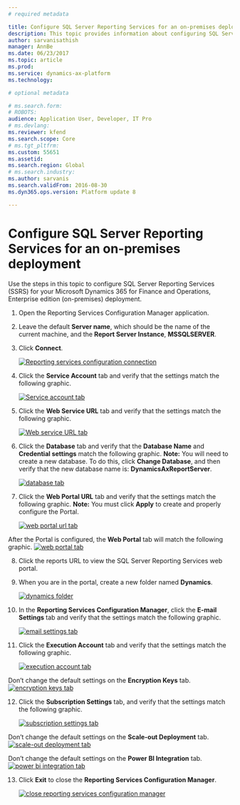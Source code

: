```yaml
---
# required metadata

title: Configure SQL Server Reporting Services for an on-premises deployment
description: This topic provides information about configuring SQL Server Reporting Services (SSRS) for an on-premises deployment.
author: sarvanisathish
manager: AnnBe
ms.date: 06/23/2017
ms.topic: article
ms.prod: 
ms.service: dynamics-ax-platform
ms.technology: 

# optional metadata

# ms.search.form: 
# ROBOTS: 
audience: Application User, Developer, IT Pro
# ms.devlang: 
ms.reviewer: kfend
ms.search.scope: Core
# ms.tgt_pltfrm: 
ms.custom: 55651
ms.assetid: 
ms.search.region: Global
# ms.search.industry: 
ms.author: sarvanis
ms.search.validFrom: 2016-08-30
ms.dyn365.ops.version: Platform update 8

---
```

# Configure SQL Server Reporting Services for an on-premises deployment

Use the steps in this topic to configure SQL Server Reporting Services (SSRS) for your Microsoft Dynamics 365 for Finance and Operations, Enterprise edition (on-premises) deployment.

1. Open the Reporting Services Configuration Manager application.
2. Leave the default **Server name**, which should be the name of the current machine, and the **Report Server Instance**, **MSSQLSERVER**. 
3. Click **Connect**.
   
   [![Reporting services configuration connection](./media/ssrs-config-manager-01.png)](./media/ssrs-config-manager-01.png)
   
4. Click the **Service Account** tab and verify that the settings match the following graphic.

    [![Service account tab](./media/ssrs-config-manager-02.png)](./media/ssrs-config-manager-02.png)
    
5. Click the **Web Service URL** tab and verify that the settings match the following graphic. 

    [![Web service URL tab](./media/ssrs-config-manager-03.png)](./media/ssrs-config-manager-03.png) 
    
6. Click the **Database** tab and verify that the **Database Name** and **Credential settings** match the following graphic. **Note:** You will need to create a new database. To do this, click **Change Database**, and then verify that the new database name is: **DynamicsAxReportServer**.

    [![database tab](./media/ssrs-config-manager-04.png)](./media/ssrs-config-manager-04.png)
    
7. Click the **Web Portal URL** tab and verify that the settings match the following graphic. **Note:** You must click **Apply** to create and properly configure the Portal.

    [![web portal url tab](./media/ssrs-config-manager-05.png)](./media/ssrs-config-manager-05.png)
    
  After the Portal is configured, the **Web Portal** tab will match the following graphic.
    [![web portal tab](./media/ssrs-config-manager-06.png)](./media/ssrs-config-manager-06.png)
    
8. Click the reports URL to view the SQL Server Reporting Services web portal. 
9.	When you are in the portal, create a new folder named **Dynamics**.

    [![dynamics folder](./media/ssrs-config-manager-07.png)](./media/ssrs-config-manager-07.png)
    
10. In the **Reporting Services Configuration Manager**, click the **E-mail Settings** tab and verify that the settings match the following graphic.

    [![email settings tab](./media/ssrs-config-manager-08.png)](./media/ssrs-config-manager-08.png)
    
11. Click the **Execution Account** tab and verify that the settings match the following graphic.

    [![execution account tab](./media/ssrs-config-manager-09.png)](./media/ssrs-config-manager-09.png)
    
  Don’t change the default settings on the **Encryption Keys** tab.
    [![encryption keys tab](./media/ssrs-config-manager-10.png)](./media/ssrs-config-manager-10.png)
    
12. Click the **Subscription Settings** tab, and verify that the settings match the following graphic.

    [![subscription settings tab](./media/ssrs-config-manager-11.png)](./media/ssrs-config-manager-11.png)
    
  Don’t change the default settings on the **Scale-out Deployment** tab.
    [![scale-out deployment tab](./media/ssrs-config-manager-12.png)](./media/ssrs-config-manager-12.png)
    
  Don’t change the default settings on the **Power BI Integration** tab.
    [![power bi integration tab](./media/ssrs-config-manager-13.png)](./media/ssrs-config-manager-13.png) 
    
13. Click **Exit** to close the **Reporting Services Configuration Manager**.

    [![close reporting services configuration manager](./media/ssrs-config-manager-14.png)](./media/ssrs-config-manager-14.png)
    

